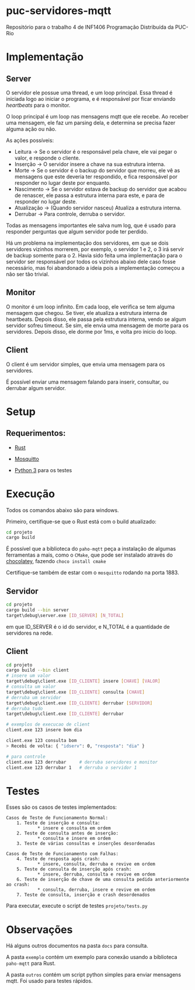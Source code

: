 # puc-servidores-mqtt
Repositório para o trabalho 4 de INF1406 Programação Distribuída da PUC-Rio 

# Implementação

## Server

O servidor ele possue uma thread, e um loop principal. Essa thread é iniciada logo ao
iniciar o programa, e é responsável por ficar enviando *heartbeats* para o monitor.

O loop principal é um loop nas mensagens mqtt que ele recebe. Ao receber uma mensagem,
ele faz um parsing dela, e determina se precisa fazer alguma ação ou não.

As ações possíveis: 

* Leitura -> Se o servidor é o responsável pela chave, ele vai pegar o valor, e responde o cliente.
* Inserção -> O servidor insere a chave na sua estrutura interna.
* Morte -> Se o servidor é o backup do servidor que morreu, ele vê as mensagens que este
deveria ter respondido, e fica responsável por responder no lugar deste por enquanto.
* Nascimento -> Se o servidor estava de backup do servidor que acabou de renascer, ele
passa a estrutura interna para este, e para de responder no lugar deste.
* Atualização -> (Quando servidor nasceu) Atualiza a estrutura interna.
* Derrubar -> Para controle, derruba o servidor.

Todas as mensagens importantes ele salva num log, que é usado para responder perguntas que 
algum servidor pode ter perdido.

Há um problema na implementação dos servidores, em que se dois servidores vizinhos morrerem, 
por exemplo, o servidor 1 e 2, o 3 irá servir de backup somente para o 2. Havia sido
feita uma implementação para o servidor ser responsável por todos os vizinhos abaixo dele
caso fosse necessário, mas foi abandonado a ideia pois a implementação começou a não ser
tão trivial.

## Monitor

O monitor é um loop infinito. Em cada loop, ele verifica se tem alguma mensagem que chegou.
Se tiver, ele atualiza a estrutura interna de heartbeats. Depois disso, ele passa pela
estrutura interna, vendo se algum servidor sofreu timeout. Se sim, ele envia uma mensagem
de morte para os servidores. Depois disso, ele dorme por 1ms, e volta pro inicio do loop.

## Client

O client é um servidor simples, que envia uma mensagem para os servidores.

É possível enviar uma mensagem falando para inserir, consultar, ou derrubar algum servidor.

# Setup

## Requerimentos:

* [Rust](https://www.rust-lang.org/tools/install)

* [Mosquitto](https://mosquitto.org/download/)

* [Python 3](https://www.python.org/) para os testes

# Execução

Todos os comandos abaixo são para windows.

Primeiro, certifique-se que o Rust está com o build atualizado:

```bash
cd projeto
cargo build
```

É possível que a biblioteca do `paho-mqtt` peça a instalação de algumas ferramentas a mais, como o `CMake`,
que pode ser instalado através do [chocolatey](https://chocolatey.org/install), fazendo ```choco install cmake```

Certifique-se também de estar com o `mosquitto` rodando na porta 1883.

## Servidor

```bash
cd projeto
cargo build --bin server
target\debug\server.exe [ID_SERVER] [N_TOTAL] 
```

em que ID_SERVER é o id do servidor, e N_TOTAL é a quantidade de servidores na rede.

## Client

```bash
cd projeto
cargo build --bin client
# insere um valor
target\debug\client.exe [ID_CLIENTE] insere [CHAVE] [VALOR]
# consulta um valor
target\debug\client.exe [ID_CLIENTE] consulta [CHAVE]
# derruba um servidor
target\debug\client.exe [ID_CLIENTE] derrubar [SERVIDOR]
# derruba tudo
target\debug\client.exe [ID_CLIENTE] derrubar

# exemplos de execucao de client
client.exe 123 insere bom dia

client.exe 123 consulta bom
> Recebi de volta: { "idserv": 0, "resposta": "dia" }

# para controle
client.exe 123 derrubar     # derruba servidores e monitor
client.exe 123 derrubar 1   # derruba o servidor 1
```

# Testes

Esses são os casos de testes implementados:
```text
Casos de Teste de Funcionamento Normal:
    1. Teste de inserção e consulta:
            * insere e consulta em ordem
    2. Teste de consulta antes de inserção:
            * consulta e insere em ordem
    3. Teste de várias consultas e inserções desordenadas

Casos de Teste de Funcionamento com Falhas:
    4. Teste de resposta após crash:
            * insere, consulta, derruba e revive em ordem
    5. Teste de consulta de inserção após crash:
            * insere, derruba, consulta e revive em ordem
    6. Teste de inserção de chave de uma consulta pedida anteriormente ao crash:
            * consulta, derruba, insere e revive em ordem
    7. Teste de consulta, inserção e crash desordenados
```

Para executar, execute o script de testes ```projeto/tests.py```


# Observações

Há alguns outros documentos na pasta ```docs``` para consulta.

A pasta ```exemplo``` contém um exemplo para conexão usando a biblioteca ```paho-mqtt``` para Rust.

A pasta ```outros``` contém um script python simples para enviar mensagens mqtt. Foi usado para testes rápidos.